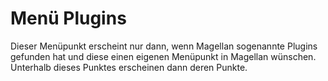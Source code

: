 <span id="top"></span>

# Menü Plugins

Dieser Menüpunkt erscheint nur dann, wenn Magellan sogenannte Plugins
gefunden hat und diese einen eigenen Menüpunkt in Magellan wünschen.
Unterhalb dieses Punktes erscheinen dann deren Punkte.
